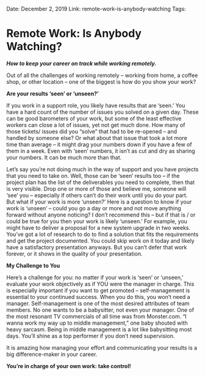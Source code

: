 Date: December 2, 2019
Link: remote-work-is-anybody-watching
Tags:

Remote Work: Is Anybody Watching?
=================================

**_How to keep your career on track while working remotely._**

Out of all the challenges of working remotely – working from home, a coffee shop, or other location – one of the biggest is how do you show your work?

**Are your results ‘seen’ or ‘unseen?’** 

If you work in a support role, you likely have results that are ‘seen.’ You have a hard count of the number of issues you solved on a given day. These can be good barometers of your work, but some of the least effective workers can close a lot of issues, yet not get much done. How many of those tickets/ issues did you “solve” that had to be re-opened – and handled by someone else? Or what about that issue that took a lot more time than average – it might drag your numbers down if you have a few of them in a week. Even with ‘seen’ numbers, it isn’t as cut and dry as sharing your numbers. It can be much more than that.

Let’s say you’re not doing much in the way of support and you have projects that you need to take on. Well, those can be ‘seen’ results too – if the project plan has the list of the deliverables you need to complete, then that is very visible. Drop one or more of those and believe me, someone will ‘see’ you – especially if others can’t do their work until you do your part.  
But what if your work is more ‘unseen?’ Here is a question to know if your work is ‘unseen’ – could you go a day or more and not move anything forward without anyone noticing? I don’t recommend this – but if that is / or could be true for you then your work is likely ‘unseen.’ For example, you might have to deliver a proposal for a new system upgrade in two weeks. You’ve got a lot of research to do to find a solution that fits the requirements and get the project documented. You could skip work on it today and likely have a satisfactory presentation anyways. But you can’t defer that work forever, or it shows in the quality of your presentation.

**My Challenge to You**

  
Here’s a challenge for you: no matter if your work is ‘seen’ or ‘unseen,’ evaluate your work objectively as if YOU were the manager in charge. This is especially important if you want to get promoted – self-management is essential to your continued success. When you do this, you won’t need a manager. Self-management is one of the most desired attributes of team members. No one wants to be a babysitter, not even your manager. One of the most resonant TV commercials of all time was from Monster.com. “I wanna work my way up to middle management,” one baby shouted with heavy sarcasm. Being in middle management is a lot like babysitting most days. You’ll shine as a top performer if you don’t need supervision.

It is amazing how managing your effort and communicating your results is a big difference-maker in your career.  

**You’re in charge of your own work: take control!** 

